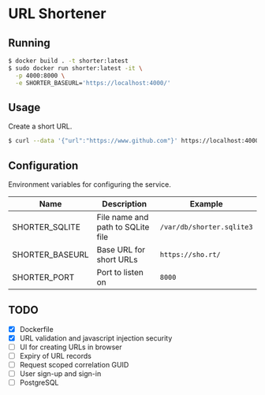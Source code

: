 
# URL Shortener

## Running

```bash
$ docker build . -t shorter:latest
$ sudo docker run shorter:latest -it \
  -p 4000:8000 \
  -e SHORTER_BASEURL='https://localhost:4000/'
```

## Usage

Create a short URL.

```bash
$ curl --data '{"url":"https://www.github.com"}' https://localhost:4000/
```

## Configuration

Environment variables for configuring the service.

| Name             | Description                         | Example                    |
| ---------------- | ----------------------------------- | -------------------------- |
| SHORTER_SQLITE   | File name and path to SQLite file   | `/var/db/shorter.sqlite3`  |
| SHORTER_BASEURL  | Base URL for short URLs             | `https://sho.rt/`          |
| SHORTER_PORT     | Port to listen on                   | `8000`                     |


## TODO

* [x] Dockerfile
* [x] URL validation and javascript injection security
* [ ] UI for creating URLs in browser
* [ ] Expiry of URL records
* [ ] Request scoped correlation GUID
* [ ] User sign-up and sign-in
* [ ] PostgreSQL